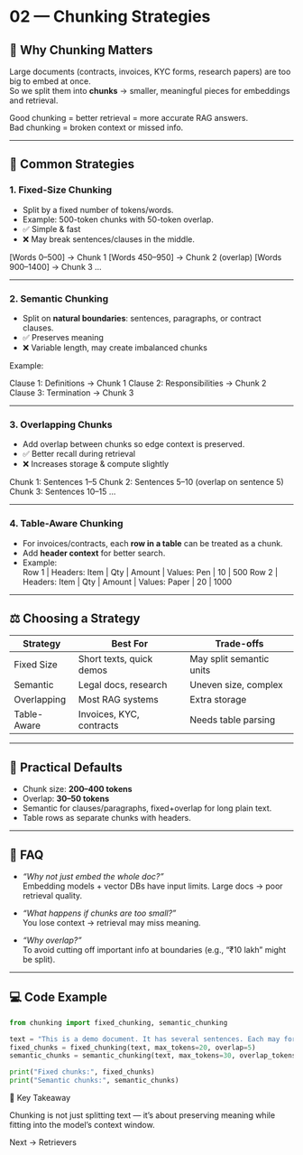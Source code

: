 # 02 — Chunking Strategies

## 📌 Why Chunking Matters
Large documents (contracts, invoices, KYC forms, research papers) are too big to embed at once.  
So we split them into **chunks** → smaller, meaningful pieces for embeddings and retrieval.

Good chunking = better retrieval = more accurate RAG answers.  
Bad chunking = broken context or missed info.

---

## 🔎 Common Strategies

### 1. Fixed-Size Chunking
- Split by a fixed number of tokens/words.
- Example: 500-token chunks with 50-token overlap.
- ✅ Simple & fast
- ❌ May break sentences/clauses in the middle.

[Words 0–500] → Chunk 1
[Words 450–950] → Chunk 2 (overlap)
[Words 900–1400] → Chunk 3 …

---

### 2. Semantic Chunking
- Split on **natural boundaries**: sentences, paragraphs, or contract clauses.
- ✅ Preserves meaning
- ❌ Variable length, may create imbalanced chunks

Example:

Clause 1: Definitions → Chunk 1
Clause 2: Responsibilities → Chunk 2
Clause 3: Termination → Chunk 3

---

### 3. Overlapping Chunks
- Add overlap between chunks so edge context is preserved.
- ✅ Better recall during retrieval
- ❌ Increases storage & compute slightly

Chunk 1: Sentences 1–5
Chunk 2: Sentences 5–10 (overlap on sentence 5)
Chunk 3: Sentences 10–15 …


---

### 4. Table-Aware Chunking
- For invoices/contracts, each **row in a table** can be treated as a chunk.
- Add **header context** for better search.
- Example:  
Row 1 | Headers: Item | Qty | Amount | Values: Pen | 10 | 500
Row 2 | Headers: Item | Qty | Amount | Values: Paper | 20 | 1000


---

## ⚖️ Choosing a Strategy
| Strategy       | Best For                 | Trade-offs |
|----------------|--------------------------|------------|
| Fixed Size     | Short texts, quick demos | May split semantic units |
| Semantic       | Legal docs, research     | Uneven size, complex |
| Overlapping    | Most RAG systems         | Extra storage |
| Table-Aware    | Invoices, KYC, contracts | Needs table parsing |

---

## 🧪 Practical Defaults
- Chunk size: **200–400 tokens**  
- Overlap: **30–50 tokens**  
- Semantic for clauses/paragraphs, fixed+overlap for long plain text.  
- Table rows as separate chunks with headers.  

---

## 🧠 FAQ
- *“Why not just embed the whole doc?”*  
  Embedding models + vector DBs have input limits. Large docs → poor retrieval quality.

- *“What happens if chunks are too small?”*  
  You lose context → retrieval may miss meaning.

- *“Why overlap?”*  
  To avoid cutting off important info at boundaries (e.g., “₹10 lakh” might be split).

---

## 💻 Code Example
```python
from chunking import fixed_chunking, semantic_chunking

text = "This is a demo document. It has several sentences. Each may form part of a chunk."
fixed_chunks = fixed_chunking(text, max_tokens=20, overlap=5)
semantic_chunks = semantic_chunking(text, max_tokens=30, overlap_tokens=5)

print("Fixed chunks:", fixed_chunks)
print("Semantic chunks:", semantic_chunks)
```

🎯 Key Takeaway

Chunking is not just splitting text — it’s about preserving meaning while fitting into the model’s context window.

Next → Retrievers
